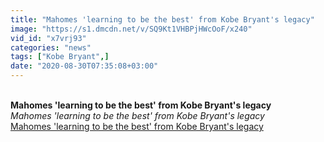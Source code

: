 ```yaml
---
title: "Mahomes 'learning to be the best' from Kobe Bryant's legacy"
image: "https://s1.dmcdn.net/v/SQ9Kt1VHBPjHWcOoF/x240"
vid_id: "x7vrj93"
categories: "news"
tags: ["Kobe Bryant",]
date: "2020-08-30T07:35:08+03:00"
---
```

<br><b>Mahomes 'learning to be the best' from Kobe Bryant's legacy</b><br> <i>Mahomes 'learning to be the best' from Kobe Bryant's legacy</i><br> <u>Mahomes 'learning to be the best' from Kobe Bryant's legacy</u>

